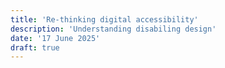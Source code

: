 ```yaml
---
title: 'Re-thinking digital accessibility'
description: 'Understanding disabiling design'
date: '17 June 2025' 
draft: true
---
```


<!--

Writing points: 

• Different ways of thinking about digital accessibility: 
• It’s not about a person's abilities or impairments, it’s about the design. 
• Disability is caused by a mismatch between the design and the person. 

-->